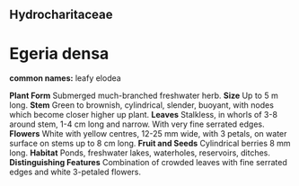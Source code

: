 ## Hydrocharitaceae
# Egeria densa
**common names:** leafy elodea

**Plant Form** Submerged much-branched freshwater herb. **Size** Up to 5 m long. **Stem** Green to brownish, cylindrical, slender, buoyant, with nodes which become closer higher up plant. **Leaves** Stalkless, in whorls of 3-8 around stem, 1-4 cm long and narrow. With very fine serrated edges. **Flowers** White with yellow centres, 12-25 mm wide, with 3 petals, on water surface on stems up to 8 cm long. **Fruit and Seeds** Cylindrical berries 8 mm long. **Habitat** Ponds, freshwater lakes, waterholes, reservoirs, ditches. **Distinguishing Features** Combination of crowded leaves with fine serrated edges and white 3-petaled flowers.


